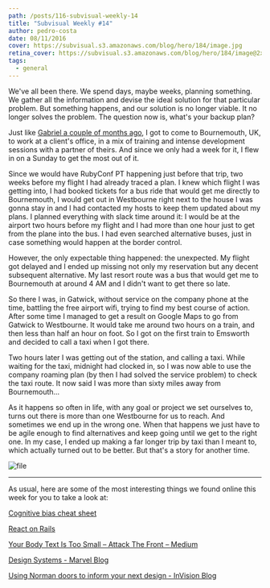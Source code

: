 ```yaml
---
path: /posts/116-subvisual-weekly-14
title: "Subvisual Weekly #14"
author: pedro-costa
date: 08/11/2016
cover: https://subvisual.s3.amazonaws.com/blog/hero/184/image.jpg
retina_cover: https://subvisual.s3.amazonaws.com/blog/hero/184/image@2x.jpg
tags:
  - general
---
```


We've all been there. We spend days, maybe weeks, planning something. We gather all the information and devise the ideal solution for that particular problem. But something happens, and our solution is no longer viable. It no longer solves the problem. The question now is, what's your backup plan?

Just like [Gabriel a couple of months ago](https://subvisual.co/blog/posts/106), I got to come to Bournemouth, UK,  to work at a client's office, in a mix of training and intense development sessions with a partner of theirs. And since we only had a week for it, I flew in on a Sunday to get the most out of it.

Since we would have RubyConf PT happening just before that trip, two weeks before my flight I had already traced a plan. I knew which flight I was getting into, I had booked tickets for a bus ride that would get me directly to Bournemouth, I would get out in Westbourne right next to the house I was gonna stay in and I had contacted my hosts to keep them updated about my plans. I planned everything with slack time around it: I would be at the airport two hours before my flight and I had more than one hour just to get from the plane into the bus. I had even searched alternative buses, just in case something  would happen at the border control.

However, the only expectable thing happened: the unexpected. My flight got delayed and I ended up missing not only my reservation but any decent subsequent alternative. My last resort route was a bus that would get me to Bournemouth at around 4 AM and I didn't want to get there so late.

So there I was, in Gatwick, without service on the company phone at the time, battling the free airport wifi, trying to find my best course of action. After some time I managed to get a result on Google Maps to go from Gatwick to Westbourne. It would take me around two hours on a train, and then less than half an hour on foot. So I got on the first train to Emsworth and decided to call a taxi when I got there.

Two hours later I was getting out of the station, and calling a taxi. While waiting for the taxi, midnight had clocked in, so I was now able to use the company roaming plan (by then I had solved the service problem) to check the taxi route. It now said I was more than sixty miles away from Bournemouth...

As it happens so often in life, with any goal or project we set ourselves to, turns out there is more than one Westbourne for us to reach. And sometimes we end up in the wrong one. When that happens we just have to be agile enough to find alternatives and keep going until we get to the right one. In my case, I ended up making a far longer trip by taxi than I meant to, which actually turned out to be better. But that's a story for another time.

![file](https://subvisual.s3.amazonaws.com/blog/post_image/223/original.jpg)

---

As usual, here are some of the most interesting things we found online this week for you to take a look at:

[Cognitive bias cheat sheet](https://betterhumans.coach.me/cognitive-bias-cheat-sheet-55a472476b18#.puk86teo0)

[React on Rails](https://product.reverb.com/react-on-rails-9936283aea07#.xrq4lgg9x)

[Your Body Text Is Too Small – Attack The Front – Medium](https://medium.com/attack-the-front/your-body-text-is-too-small-5e02d36dc902#.3sxny4xz7)

[Design Systems - Marvel Blog](https://blog.marvelapp.com/design-systems/)

[Using Norman doors to inform your next design - InVision Blog](http://blog.invisionapp.com/norman-doors-ux-design/)
